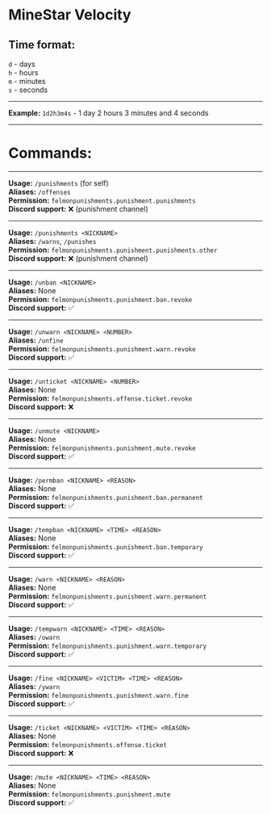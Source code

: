 # MineStar Velocity

## Time format:

 `d` - days\
 `h` - hours\
 `m` - minutes\
 `s` - seconds

---

 **Example:** `1d2h3m4s` - 1 day 2 hours 3 minutes and 4 seconds

---

# Commands:

---



**Usage:** `/punishments` (for self)\
**Aliases:** `/offenses`\
**Permission:** `felmonpunishments.punishment.punishments`\
**Discord support:** ❌ (punishment channel)

---

**Usage:** `/punishments <NICKNAME>`\
**Aliases:** `/warns`, `/punishes`\
**Permission:** `felmonpunishments.punishment.punishments.other`\
**Discord support:** ❌ (punishment channel)

---

**Usage:** `/unban <NICKNAME>`\
**Aliases:** None\
**Permission:** `felmonpunishments.punishment.ban.revoke`\
**Discord support:** ✅

---

**Usage:** `/unwarn <NICKNAME> <NUMBER>`\
**Aliases:** `/unfine`\
**Permission:** `felmonpunishments.punishment.warn.revoke`\
**Discord support:** ✅

---

**Usage:** `/unticket <NICKNAME> <NUMBER>`\
**Aliases:** None\
**Permission:** `felmonpunishments.offense.ticket.revoke`\
**Discord support:** ❌

---

**Usage:** `/unmute <NICKNAME>`\
**Aliases:** None\
**Permission:** `felmonpunishments.punishment.mute.revoke`\
**Discord support:** ✅

---

**Usage:** `/permban <NICKNAME> <REASON>`\
**Aliases:** None\
**Permission:** `felmonpunishments.punishment.ban.permanent`\
**Discord support:** ✅

---

**Usage:** `/tempban <NICKNAME> <TIME> <REASON>`\
**Aliases:** None\
**Permission:** `felmonpunishments.punishment.ban.temporary`\
**Discord support:** ✅

---

**Usage:** `/warn <NICKNAME> <REASON>`\
**Aliases:** None\
**Permission:** `felmonpunishments.punishment.warn.permanent`\
**Discord support:** ✅

---

**Usage:** `/tempwarn <NICKNAME> <TIME> <REASON>`\
**Aliases:** `/owarn`\
**Permission:** `felmonpunishments.punishment.warn.temporary`\
**Discord support:** ✅

---

**Usage:** `/fine <NICKNAME> <VICTIM> <TIME> <REASON>`\
**Aliases:** `/ywarn`\
**Permission:** `felmonpunishments.punishment.warn.fine`\
**Discord support:** ✅

---

**Usage:** `/ticket <NICKNAME> <VICTIM> <TIME> <REASON>`\
**Aliases:** None\
**Permission:** `felmonpunishments.offense.ticket`\
**Discord support:** ❌

---

**Usage:** `/mute <NICKNAME> <TIME> <REASON>`\
**Aliases:** None\
**Permission:** `felmonpunishments.punishment.mute`\
**Discord support:** ✅